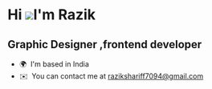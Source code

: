 Hi ![](https://user-images.githubusercontent.com/18350557/176309783-0785949b-9127-417c-8b55-ab5a4333674e.gif)I'm Razik
=============================================================================================================================

Graphic Designer ,frontend developer
------------------------------------

*   🌍  I'm based in India
*   ✉️  You can contact me at [razikshariff7094@gmail.com](mailto:razikshariff7094@gmail.com)
